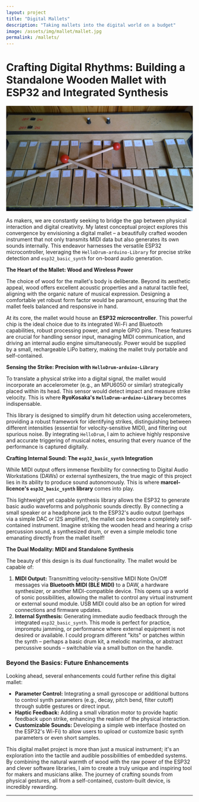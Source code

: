 ```yaml
---
layout: project
title: "Digital Mallets"
description: "Taking mallets into the digital world on a budget"
image: /assets/img/mallet/mallet.jpg
permalink: /mallets/
---
```


# Crafting Digital Rhythms: Building a Standalone Wooden Mallet with ESP32 and Integrated Synthesis

![Mallet](/assets/img/mallet/mallet.jpg)

As makers, we are constantly seeking to bridge the gap between physical interaction and digital creativity. My latest conceptual project explores this convergence by envisioning a digital mallet – a beautifully crafted wooden instrument that not only transmits MIDI data but also generates its own sounds internally. This endeavor harnesses the versatile ESP32 microcontroller, leveraging the `HelloDrum-arduino-Library` for precise strike detection and `esp32_basic_synth` for on-board audio generation.

**The Heart of the Mallet: Wood and Wireless Power**

The choice of wood for the mallet's body is deliberate. Beyond its aesthetic appeal, wood offers excellent acoustic properties and a natural tactile feel, aligning with the organic nature of musical expression. Designing a comfortable yet robust form factor would be paramount, ensuring that the mallet feels balanced and responsive in hand.

At its core, the mallet would house an **ESP32 microcontroller**. This powerful chip is the ideal choice due to its integrated Wi-Fi and Bluetooth capabilities, robust processing power, and ample GPIO pins. These features are crucial for handling sensor input, managing MIDI communication, and driving an internal audio engine simultaneously. Power would be supplied by a small, rechargeable LiPo battery, making the mallet truly portable and self-contained.

**Sensing the Strike: Precision with `HelloDrum-arduino-Library`**

To translate a physical strike into a digital signal, the mallet would incorporate an accelerometer (e.g., an MPU6050 or similar) strategically placed within its head. This sensor would detect impact and measure strike velocity. This is where **RyoKosaka's `HelloDrum-arduino-Library`** becomes indispensable.

This library is designed to simplify drum hit detection using accelerometers, providing a robust framework for identifying strikes, distinguishing between different intensities (essential for velocity-sensitive MIDI), and filtering out spurious noise. By integrating `HelloDrum`, I aim to achieve highly responsive and accurate triggering of musical notes, ensuring that every nuance of the performance is captured digitally.

**Crafting Internal Sound: The `esp32_basic_synth` Integration**

While MIDI output offers immense flexibility for connecting to Digital Audio Workstations (DAWs) or external synthesizers, the true magic of this project lies in its ability to produce sound autonomously. This is where **marcel-licence's `esp32_basic_synth` library** comes into play.

This lightweight yet capable synthesis library allows the ESP32 to generate basic audio waveforms and polyphonic sounds directly. By connecting a small speaker or a headphone jack to the ESP32's audio output (perhaps via a simple DAC or I2S amplifier), the mallet can become a completely self-contained instrument. Imagine striking the wooden head and hearing a crisp percussion sound, a synthesized drum, or even a simple melodic tone emanating directly from the mallet itself!

**The Dual Modality: MIDI and Standalone Synthesis**

The beauty of this design is its dual functionality. The mallet would be capable of:

1.  **MIDI Output:** Transmitting velocity-sensitive MIDI Note On/Off messages via **Bluetooth MIDI (BLE MIDI)** to a DAW, a hardware synthesizer, or another MIDI-compatible device. This opens up a world of sonic possibilities, allowing the mallet to control any virtual instrument or external sound module. USB MIDI could also be an option for wired connections and firmware updates.
2.  **Internal Synthesis:** Generating immediate audio feedback through the integrated `esp32_basic_synth`. This mode is perfect for practice, impromptu jamming, or performance where external equipment is not desired or available. I could program different "kits" or patches within the synth – perhaps a basic drum kit, a melodic marimba, or abstract percussive sounds – switchable via a small button on the handle.

### Beyond the Basics: Future Enhancements

Looking ahead, several enhancements could further refine this digital mallet:

* **Parameter Control:** Integrating a small gyroscope or additional buttons to control synth parameters (e.g., decay, pitch bend, filter cutoff) through subtle gestures or direct input.
* **Haptic Feedback:** Adding a small vibration motor to provide haptic feedback upon strike, enhancing the realism of the physical interaction.
* **Customizable Sounds:** Developing a simple web interface (hosted on the ESP32's Wi-Fi) to allow users to upload or customize basic synth parameters or even short samples.

This digital mallet project is more than just a musical instrument; it's an exploration into the tactile and audible possibilities of embedded systems. By combining the natural warmth of wood with the raw power of the ESP32 and clever software libraries, I aim to create a truly unique and inspiring tool for makers and musicians alike. The journey of crafting sounds from physical gestures, all from a self-contained, custom-built device, is incredibly rewarding.

---

